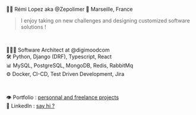 
👋🏼 Rémi Lopez aka @Zepolimer
📍 Marseille, France  

> I enjoy taking on new challenges and designing customized software solutions ! 

<br/>

👨🏻‍💻 Software Architect at @digimoodcom  
🛠️ Python, Django (DRF), Typescript, React  
📊 MySQL, PostgreSQL, MongoDB, Redis, RabbitMq   
⚙️ Docker, CI-CD, Test Driven Development, Jira   

<br/>

👁️ Portfolio : [personnal and freelance projects](https://remilopez.com "Go to my personnal portfolio : remilopez.com")  
💬 LinkedIn : [say hi ?](https://www.linkedin.com/in/remilopez-io "Let's connect")
